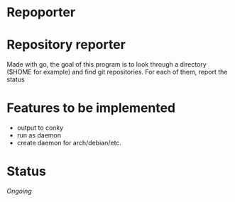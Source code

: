 # Repoporter
# Repository reporter

Made with go, the goal of this program is to look through a directory ($HOME for example) and find git repositories. For each of them, report the status

# Features to be implemented
- output to conky
- run as daemon
- create daemon for arch/debian/etc.

# Status
*Ongoing*
